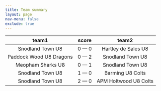 ```yaml
---
title: Team summary
layout: page
nav-menu: false
exclude: true
---
```




|          team1          |    score    |         team2         |
|:-----------------------:|:-----------:|:---------------------:|
|    Snodland Town U8     | 0 &mdash; 0 |  Hartley de Sales U8  |
| Paddock Wood U8 Dragons | 0 &mdash; 2 |   Snodland Town U8    |
|    Meopham Sharks U8    | 0 &mdash; 1 |   Snodland Town U8    |
|    Snodland Town U8     | 1 &mdash; 0 |   Barming U8 Colts    |
|    Snodland Town U8     | 2 &mdash; 0 | APM Holtwood U8 Colts |

 <br /><br /><br />